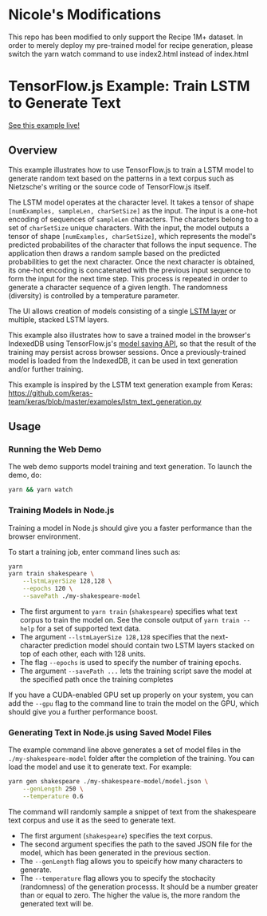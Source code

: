 # Nicole's Modifications
This repo has been modified to only support the Recipe 1M+ dataset. In order to merely deploy my pre-trained model for recipe generation, please switch the yarn watch command to use index2.html instead of index.html

# TensorFlow.js Example: Train LSTM to Generate Text

[See this example live!](https://storage.googleapis.com/tfjs-examples/lstm-text-generation/dist/index.html)

## Overview

This example illustrates how to use TensorFlow.js to train a LSTM model to
generate random text based on the patterns in a text corpus such as
Nietzsche's writing or the source code of TensorFlow.js itself.

The LSTM model operates at the character level. It takes a tensor of
shape `[numExamples, sampleLen, charSetSize]` as the input. The input is a
one-hot encoding of sequences of `sampleLen` characters. The characters
belong to a set of `charSetSize` unique characters. With the input, the model
outputs a tensor of shape `[numExamples, charSetSize]`, which represents the
model's predicted probabilites of the character that follows the input sequence.
The application then draws a random sample based on the predicted
probabilities to get the next character. Once the next character is obtained,
its one-hot encoding is concatenated with the previous input sequence to form
the input for the next time step. This process is repeated in order to generate
a character sequence of a given length. The randomness (diversity) is controlled
by a temperature parameter.

The UI allows creation of models consisting of a single
[LSTM layer](https://js.tensorflow.org/api/latest/#layers.lstm) or multiple,
stacked LSTM layers.

This example also illustrates how to save a trained model in the browser's
IndexedDB using TensorFlow.js's
[model saving API](https://js.tensorflow.org/tutorials/model-save-load.html),
so that the result of the training
may persist across browser sessions. Once a previously-trained model is loaded
from the IndexedDB, it can be used in text generation and/or further training.

This example is inspired by the LSTM text generation example from Keras:
https://github.com/keras-team/keras/blob/master/examples/lstm_text_generation.py

## Usage

### Running the Web Demo

The web demo supports model training and text generation. To launch the demo, do:

```sh
yarn && yarn watch
```

### Training Models in Node.js

Training a model in Node.js should give you a faster performance than the browser
environment.

To start a training job, enter command lines such as:

```sh
yarn
yarn train shakespeare \
    --lstmLayerSize 128,128 \
    --epochs 120 \
    --savePath ./my-shakespeare-model
```

- The first argument to `yarn train` (`shakespeare`) specifies what text corpus
  to train the model on. See the console output of `yarn train --help` for a set
  of supported text data.
- The argument `--lstmLayerSize 128,128` specifies that the next-character
  prediction model should contain two LSTM layers stacked on top of each other,
  each with 128 units.
- The flag `--epochs` is used to specify the number of training epochs.
- The argument `--savePath ...` lets the training script save the model at the
  specified path once the training completes

If you have a CUDA-enabled GPU set up properly on your system, you can
add the `--gpu` flag to the command line to train the model on the GPU, which
should give you a further performance boost.

### Generating Text in Node.js using Saved Model Files

The example command line above generates a set of model files in the
`./my-shakespeare-model` folder after the completion of the training. You can
load the model and use it to generate text. For example:

```sh
yarn gen shakespeare ./my-shakespeare-model/model.json \
    --genLength 250 \
    --temperature 0.6
```

The command will randomly sample a snippet of text from the shakespeare
text corpus and use it as the seed to generate text.

- The first argument (`shakespeare`) specifies the text corpus.
- The second argument specifies the path to the saved JSON file for the
  model, which has been generated in the previous section.
- The `--genLength` flag allows you to speicify how many characters
  to generate.
- The `--temperature` flag allows you to specify the stochacity (randomness)
  of the generation processs. It should be a number greater than or equal to
  zero. The higher the value is, the more random the generated text will be.
